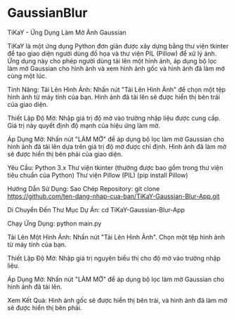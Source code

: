 # GaussianBlur
TiKaY - Ứng Dụng Làm Mờ Ảnh Gaussian

TiKaY là một ứng dụng Python đơn giản được xây dựng bằng thư viện tkinter để tạo giao diện người dùng đồ họa và thư viện PIL (Pillow) để xử lý ảnh. Ứng dụng này cho phép người dùng tải lên một hình ảnh, áp dụng bộ lọc làm mờ Gaussian cho hình ảnh và xem hình ảnh gốc và hình ảnh đã làm mờ cùng một lúc.

Tính Năng:
Tải Lên Hình Ảnh: Nhấn nút "Tải Lên Hình Ảnh" để chọn một tệp hình ảnh từ máy tính của bạn. Hình ảnh đã tải lên sẽ được hiển thị bên trái của giao diện.

Thiết Lập Độ Mờ: Nhập giá trị độ mờ vào trường nhập liệu được cung cấp. Giá trị này quyết định độ mạnh của hiệu ứng làm mờ.

Áp Dụng Mờ: Nhấn nút "LÀM MỜ" để áp dụng bộ lọc làm mờ Gaussian cho hình ảnh đã tải lên dựa trên giá trị độ mờ được chỉ định. Hình ảnh đã làm mờ sẽ được hiển thị bên phải của giao diện.

Yêu Cầu:
Python 3.x
Thư viện tkinter (thường được bao gồm trong thư viện tiêu chuẩn của Python)
Thư viện Pillow (PIL) (pip install Pillow)

Hướng Dẫn Sử Dụng:
Sao Chép Repository:
git clone https://github.com/ten-dang-nhap-cua-ban/TiKaY-Gaussian-Blur-App.git

Di Chuyển Đến Thư Mục Dự Án:
cd TiKaY-Gaussian-Blur-App

Chạy Ứng Dụng:
python main.py

Tải Lên Một Hình Ảnh:
Nhấn nút "Tải Lên Hình Ảnh".
Chọn một tệp hình ảnh từ máy tính của bạn.

Thiết Lập Độ Mờ:
Nhập giá trị nguyên biểu thị cho độ mờ vào trường nhập liệu.

Áp Dụng Mờ:
Nhấn nút "LÀM MỜ" để áp dụng bộ lọc làm mờ Gaussian cho hình ảnh đã tải lên.

Xem Kết Quả:
Hình ảnh gốc sẽ được hiển thị bên trái, và hình ảnh đã làm mờ sẽ được hiển thị bên phải.
